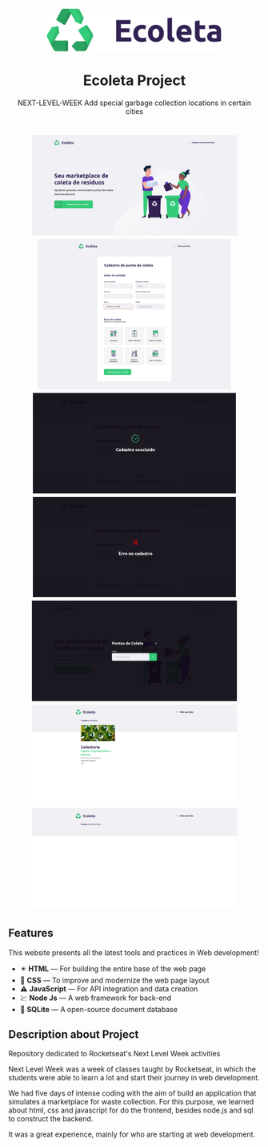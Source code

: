 <h1 align="center">
<br>
  <img src="https://github.com/Gabreuvs/ecoleta-project/blob/master/public/assets/logo.svg" alt="Ecoleta Project" width="350">
<br>
<br>
Ecoleta Project
</h1>

<p align="center">NEXT-LEVEL-WEEK Add special garbage collection locations in certain cities</p>


[//]: # (Add your gifs/images here:)
<h1 align="center">
<div>
  <img src="https://github.com/Gabreuvs/ecoleta-project/blob/master/prints/page-home.png" alt="page-home" height="200">
  <img src="https://github.com/Gabreuvs/ecoleta-project/blob/master/prints/create-point.png" alt="create-point" height="300">
  <img src="https://github.com/Gabreuvs/ecoleta-project/blob/master/prints/created.png" alt="created" height="200">
  <img src="https://github.com/Gabreuvs/ecoleta-project/blob/master/prints/error.png" alt="error" height="200">
  <img src="https://github.com/Gabreuvs/ecoleta-project/blob/master/prints/search.png" alt="search" height="200">
  <img src="https://github.com/Gabreuvs/ecoleta-project/blob/master/prints/serach-results.png" alt="search-results" height="200">
  <img src="https://github.com/Gabreuvs/ecoleta-project/blob/master/prints/nothing-to-search.png" alt="nothing-to-search" height="200">

</div>

</h1>

## Features

This website presents all the latest tools and practices in Web development!

- ✴️ **HTML** — For building the entire base of the web page
- 💠 **CSS** — To improve and modernize the web page layout
- ⚠️ **JavaScript** — For API integration and data creation
- 💹 **Node Js** — A web framework for back-end 
- 📄 **SQLite** — A open-source document database

## Description about Project

Repository dedicated to Rocketseat's Next Level Week activities

Next Level Week was a week of classes taught by Rocketseat, in which the students were able to learn a lot and start their journey in web development.

We had five days of intense coding with the aim of build an application that simulates a marketplace for waste collection. For this purpose, we learned about html, css and javascript for do the frontend, besides node.js and sql to construct the backend.

It was a great experience, mainly for who are starting at web development.
